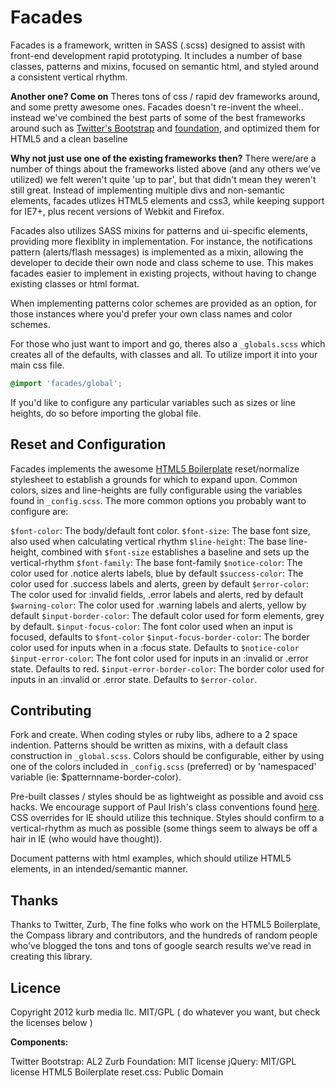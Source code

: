 Facades
=================

Facades is a framework, written in SASS (.scss) designed to assist with front-end development rapid prototyping. It includes a number of base classes, patterns and mixins, 
focused on semantic html, and styled around a consistent vertical rhythm.

**Another one? Come on**
Theres tons of css / rapid dev frameworks around, and some pretty awesome ones. Facades doesn't re-invent the wheel.. instead we've combined the best parts of 
some of the best frameworks around such as [Twitter's Bootstrap](http://bootstrap.io) and [foundation](http://foundation.zurb.com), and optimized them 
for HTML5 and a clean baseline

**Why not just use one of the existing frameworks then?**
There were/are a number of things about the frameworks listed above (and any others we've utilized) we felt weren't quite 'up to par', but that didn't mean 
they weren't still great.  Instead of implementing multiple divs and non-semantic elements, facades utlizes HTML5 elements and css3, while 
keeping support for IE7+, plus recent versions of Webkit and Firefox.

Facades also utilizes SASS mixins for patterns and ui-specific elements, providing more flexiblity in implementation. For instance, 
the notifications pattern (alerts/flash messages) is implemented as a mixin, allowing the developer to decide their own node and class 
scheme to use. This makes facades easier to implement in existing projects, without having to change existing classes or html format.

When implementing patterns color schemes are provided as an option, for those instances where you'd prefer your own class names and color schemes.

For those who just want to import and go, theres also a `_globals.scss` which creates all of the defaults, with classes and all. To utilize import it into your main css file.

``` scss	
@import 'facades/global';
```

If you'd like to configure any particular variables such as sizes or line heights, do so before importing the global file.

Reset and Configuration
------------------------------

Facades implements the awesome [HTML5 Boilerplate](https://github.com/h5bp/html5-boilerplate) reset/normalize stylesheet to establish a 
grounds for which to expand upon. Common colors, sizes and line-heights are fully configurable using the variables found in `_config.scss`. 
The more common options you probably want to configure are:

`$font-color`: The body/default font color.
`$font-size`: The base font size, also used when calculating vertical rhythm
`$line-height`: The base line-height, combined with `$font-size` establishes a baseline and sets up the vertical-rhythm
`$font-family`: The base font-family
`$notice-color`: The color used for .notice alerts labels, blue by default
`$success-color`: The color used for .success labels and alerts, green by default
`$error-color`: The color used for :invalid fields, .error labels and alerts, red by default
`$warning-color`: The color used for .warning labels and alerts, yellow by default
`$input-border-color`: The default color used for form elements, grey by default.
`$input-focus-color`: The font color used when an input is focused, defaults to `$font-color`
`$input-focus-border-color`: The border color used for inputs when in a :focus state. Defaults to `$notice-color`
`$input-error-color`: The font color used for inputs in an :invalid or .error state. Defaults to red.
`$input-error-border-color`: The border color used for inputs in an :invalid or .error state. Defaults to `$error-color`.

Contributing
------------------------------

Fork and create. When coding styles or ruby libs, adhere to a 2 space indention. Patterns should be written as mixins, with a 
default class construction in `_global.scss`. Colors should be configurable, either by using one of the colors included in `_config.scss` 
(preferred) or by 'namespaced' variable (ie: $patternname-border-color). 

Pre-built classes / styles should be as lightweight as possible and avoid css hacks. We encourage support of Paul Irish's class conventions 
found [here](http://paulirish.com/2008/conditional-stylesheets-vs-css-hacks-answer-neither/). CSS overrides for IE should utilize this technique. 
Styles should confirm to a vertical-rhythm as much as possible (some things seem to always be off a hair in IE (who would have thought)).

Document patterns with html examples, which should utilize HTML5 elements, in an intended/semantic manner. 

Thanks
------------------------------

Thanks to Twitter, Zurb, The fine folks who work on the HTML5 Boilerplate, the Compass library and contributors, and the hundreds of 
random people who've blogged the tons and tons of google search results we've read in creating this library.

Licence
------------------------------

Copyright 2012 kurb media llc. 
MIT/GPL ( do whatever you want, but check the licenses below )

**Components:**

Twitter Bootstrap: AL2
Zurb Foundation: MIT license
jQuery: MIT/GPL license
HTML5 Boilerplate reset.css: Public Domain
